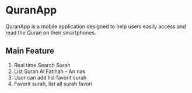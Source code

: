 # QuranApp
QuranApp is a mobile application designed to help users easily access and read the Quran on their smartphones.
## Main Feature
1. Real time Search Surah
2. List Surah Al Fatihah - An nas
3. User can add list favorit surah
4. Favorit surah, list all surah favori
